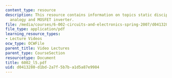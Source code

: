 ```yaml
---
content_type: resource
description: This resource contains information on topics static discipline, electrical
  analogy and MOSFET inverter.
file: /media/courses/6-002-circuits-and-electronics-spring-2007/d0413280d1bd2a7f5b7ba1d5a87e9984_6002_l5.pdf
file_type: application/pdf
learning_resource_types:
- Lecture Videos
ocw_type: OCWFile
parent_title: Video Lectures
parent_type: CourseSection
resourcetype: Document
title: 6002_l5.pdf
uid: d0413280-d1bd-2a7f-5b7b-a1d5a87e9984
---
```

